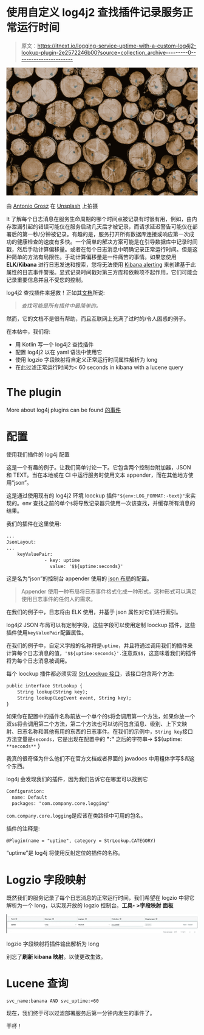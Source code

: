 # 使用自定义 log4j2 查找插件记录服务正常运行时间

> 原文：<https://itnext.io/logging-service-uptime-with-a-custom-log4j2-lookup-plugin-2e2572246b00?source=collection_archive---------0----------------------->

![](img/203f0d24924f4c14cf0fa38d2af57a19.png)

由 [Antonio Grosz](https://unsplash.com/@angro?utm_source=medium&utm_medium=referral) 在 [Unsplash](https://unsplash.com?utm_source=medium&utm_medium=referral) 上拍摄

It 了解每个日志消息在服务生命周期的哪个时间点被记录有时很有用，例如，由内存泄漏引起的错误可能仅在服务启动几天后才被记录，而请求延迟警告可能仅在部署后的第一秒/分钟被记录。有趣的是，服务打开所有数据库连接或响应第一次成功的健康检查的速度有多快。一个简单的解决方案可能是在引导数据库中记录时间戳，然后手动计算偏移量。或者在每个日志消息中明确记录正常运行时间。但是这种简单的方法有局限性。手动计算偏移量是一件痛苦的事情。如果您使用 **ELK/Kibana** 进行日志发送和搜索，您将无法使用 [Kibana alerting](https://www.elastic.co/what-is/kibana-alerting) 来创建基于此属性的日志事件警报。显式记录时间戳对第三方库和依赖项不起作用，它们可能会记录重要信息并且不受您的控制。

log4j2 查找插件来拯救！正如其[文档](https://logging.apache.org/log4j/2.0/manual/lookups.html)所说:

> *查找可能是所有插件中最简单的。*

然而，它的文档不是很有帮助，而且互联网上充满了过时的/令人困惑的例子。

在本帖中，我们将:

*   用 Kotlin 写一个 log4j2 查找插件
*   配置 log4j2 以在 yaml 语法中使用它
*   使用 logzio 字段映射将自定义正常运行时间属性解析为 long
*   在此过滤正常运行时间为< 60 seconds in kibana with a lucene query

# The plugin

More about log4j plugins can be found [的事件](https://logging.apache.org/log4j/2.x/manual/plugins.html)

# 配置

使用我们插件的 log4j 配置

这是一个有趣的例子。让我们简单讨论一下。它包含两个控制台附加器，JSON 和 TEXT。当在本地或在 CI 中运行服务时使用文本 appender，而在其他地方使用“json”。

这是通过使用现有的 log4j2 环境 loockup 插件`"${env:LOG_FORMAT:-text}"`来实现的。env 查找之前的单个`$`将导致记录器只使用一次该查找，并缓存所有消息的结果。

我们的插件在这里使用:

```
...
JsonLayout:
...          
	keyValuePair:
	          - key: uptime
	            value: '$${uptime:seconds}'
```

这是名为“json”的控制台 appender 使用的 [json 布局](https://logging.apache.org/log4j/2.x/manual/layouts.html)的配置。

> Appender 使用一种布局将日志事件格式化成一种形式，这种形式可以满足使用日志事件的任何人的需求。

在我们的例子中，日志将由 ELK 使用，并基于 json 属性对它们进行索引。

log4j2 JSON 布局可以有定制字段，这些字段可以使用定制 loockup 插件，这些插件使用`keyValuePair`配置属性。

在我们的例子中，自定义字段的名称将是`uptime`，并且将通过调用我们的插件来计算每个日志消息的值，`'$${uptime:seconds}'.`注意双`$$`，这意味着我们的插件将为每个日志消息被调用。

每个 loockup 插件都必须实现 [StrLoockup 接口](https://github.com/apache/logging-log4j2/blob/master/log4j-core/src/main/java/org/apache/logging/log4j/core/lookup/StrLookup.java)，该接口包含两个方法:

```
public interface StrLookup {
	String lookup(String key); 
	String lookup(LogEvent event, String key); 
}
```

如果你在配置中的插件名称前放一个单个的`$`将会调用第一个方法，如果你放一个双`$$`将会调用第二个方法，第二个方法也可以访问包含消息、级别、上下文映射、日志名称和其他有用的东西的日志事件。在我们的示例中，`String key`接口方法变量是`seconds`，它是出现在配置中的 **":"** 之后的字符串→ $${uptime: `**seconds**` }

我真的很奇怪为什么他们不在官方文档或者界面的 javadocs 中用粗体字写$$和$这个东西。

log4j 会发现我们的插件，因为我们告诉它在哪里可以找到它

```
Configuration:
  name: Default
  packages: "com.company.core.logging"
```

`com.company.core.logging`是应该在类路径中可用的包名。

插件的注释是:

```
@Plugin(name = "uptime", category = StrLookup.CATEGORY)
```

“uptime”是 log4j 将使用反射定位的插件的名称。

# Logzio 字段映射

既然我们的服务记录了每个日志消息的正常运行时间，我们希望在 logzio 中将它解析为一个 long，以实现开放的 logzio 控制台。**工具- >字段映射** **面板**

![](img/df73d805630f477cabe2a7040fcc94ef.png)

logzio 字段映射将插件输出解析为 long

别忘了**刷新 kibana 映射**。以使更改生效。

# Lucene 查询

```
svc_name:banana AND svc_uptime:<60
```

现在，我们终于可以过滤部署服务后第一分钟内发生的事件了。

干杯！